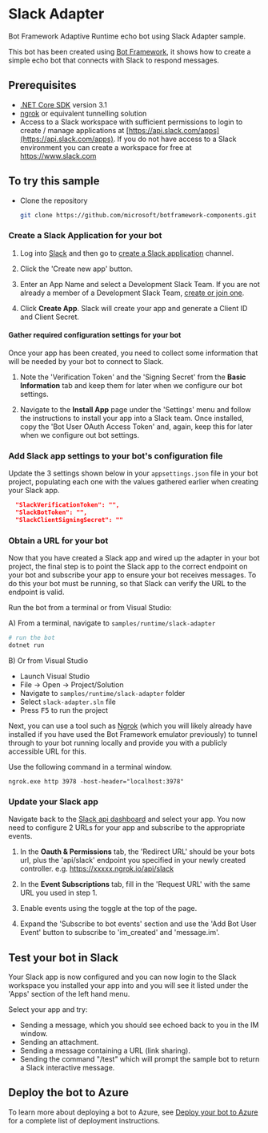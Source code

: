﻿# Slack Adapter

Bot Framework Adaptive Runtime echo bot using Slack Adapter sample.

This bot has been created using [Bot Framework](https://dev.botframework.com), it shows how to create a simple echo bot that connects with Slack to respond messages.

## Prerequisites

* [.NET Core SDK](https://dotnet.microsoft.com/download) version 3.1
* [ngrok](https://ngrok.com/) or equivalent tunnelling solution
* Access to a Slack workspace with sufficient permissions to login to create / manage applications at  [https://api.slack.com/apps](https://api.slack.com/apps). If you do not have access to a Slack environment you can create a workspace for free at https://www.slack.com

## To try this sample

* Clone the repository

    ```bash
    git clone https://github.com/microsoft/botframework-components.git
    ```

### Create a Slack Application for your bot

1. Log into [Slack](https://slack.com/signin) and then go to [create a Slack application](https://api.slack.com/apps) channel.

2. Click the 'Create new app' button.

3. Enter an App Name and select a Development Slack Team. If you are not already a member of a Development Slack Team, [create or join one](https://slack.com/).

4. Click **Create App**. Slack will create your app and generate a Client ID and Client Secret.

#### Gather required configuration settings for your bot

Once your app has been created, you need to collect some information that will be needed by your bot to connect to Slack.

1. Note the 'Verification Token' and the 'Signing Secret' from the **Basic Information** tab and keep them for later when we configure our bot settings.

2. Navigate to the **Install App** page under the 'Settings' menu and follow the instructions to install your app into a Slack team.  Once installed, copy the 'Bot User OAuth Access Token' and, again, keep this for later when we configure out bot settings.

### Add Slack app settings to your bot's configuration file

Update the 3 settings shown below in your `appsettings.json` file in your bot project, populating each one with the values gathered earlier when creating your Slack app.

```json
  "SlackVerificationToken": "",
  "SlackBotToken": "",
  "SlackClientSigningSecret": ""
```

### Obtain a URL for your bot

Now that you have created a Slack app and wired up the adapter in your bot project, the final step is to point the Slack app to the correct endpoint on your bot and subscribe your app to ensure your bot receives messages.  To do this your bot must be running, so that Slack can verify the URL to the endpoint is valid.

Run the bot from a terminal or from Visual Studio:

  A) From a terminal, navigate to `samples/runtime/slack-adapter`

  ```bash
  # run the bot
  dotnet run
  ```

  B) Or from Visual Studio

  - Launch Visual Studio
  - File -> Open -> Project/Solution
  - Navigate to `samples/runtime/slack-adapter` folder
  - Select `slack-adapter.sln` file
  - Press <kbd>F5</kbd> to run the project

Next, you can use a tool such as [Ngrok](https://www.ngrok.com) (which you will likely already have installed if you have used the Bot Framework emulator previously) to tunnel through to your bot running locally and provide you with a publicly accessible URL for this.

Use the following command in a terminal window.

```
ngrok.exe http 3978 -host-header="localhost:3978"
```

### Update your Slack app

Navigate back to the [Slack api dashboard]([https://api.slack.com/apps]) and select your app.  You now need to configure 2 URLs for your app and subscribe to the appropriate events.

1. In the **Oauth & Permissions** tab, the 'Redirect URL' should be your bots url, plus the 'api/slack' endpoint you specified in your newly created controller. e.g. https://xxxxx.ngrok.io/api/slack

2. In the **Event Subscriptions** tab, fill in the 'Request URL' with the same URL you used in step 1.

3. Enable events using the toggle at the top of the page.

4. Expand the 'Subscribe to bot events' section and use the 'Add Bot User Event' button to subscribe to 'im_created' and 'message.im'.

## Test your bot in Slack

Your Slack app is now configured and you can now login to the Slack workspace you installed your app into and you will see it listed under the 'Apps' section of the left hand menu.

Select your app and try:

* Sending a message, which you should see echoed back to you in the IM window.
* Sending an attachment.
* Sending a message containing a URL (link sharing).
* Sending the command "/test" which will prompt the sample bot to return a Slack interactive message.

## Deploy the bot to Azure

To learn more about deploying a bot to Azure, see [Deploy your bot to Azure](https://aka.ms/azuredeployment) for a complete list of deployment instructions.
